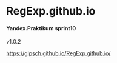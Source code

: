 # RegExp.github.io

#### Yandex.Praktikum sprint10

v1.0.2

https://glpsch.github.io/RegExp.github.io/

